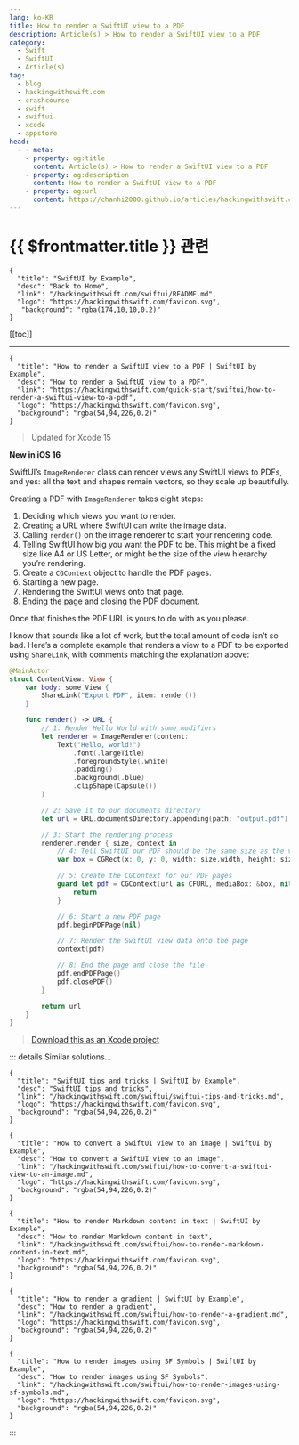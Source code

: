 ```yaml
---
lang: ko-KR
title: How to render a SwiftUI view to a PDF
description: Article(s) > How to render a SwiftUI view to a PDF
category:
  - Swift
  - SwiftUI
  - Article(s)
tag: 
  - blog
  - hackingwithswift.com
  - crashcourse
  - swift
  - swiftui
  - xcode
  - appstore
head:
  - - meta:
    - property: og:title
      content: Article(s) > How to render a SwiftUI view to a PDF
    - property: og:description
      content: How to render a SwiftUI view to a PDF
    - property: og:url
      content: https://chanhi2000.github.io/articles/hackingwithswift.com/swiftui/how-to-render-a-swiftui-view-to-a-pdf.html
---
```


# {{ $frontmatter.title }} 관련

```component VPCard
{
  "title": "SwiftUI by Example",
  "desc": "Back to Home",
  "link": "/hackingwithswift.com/swiftui/README.md",
  "logo": "https://hackingwithswift.com/favicon.svg",
   "background": "rgba(174,10,10,0.2)"
}
```

[[toc]]

---

```component VPCard
{
  "title": "How to render a SwiftUI view to a PDF | SwiftUI by Example",
  "desc": "How to render a SwiftUI view to a PDF",
  "link": "https://hackingwithswift.com/quick-start/swiftui/how-to-render-a-swiftui-view-to-a-pdf",
  "logo": "https://hackingwithswift.com/favicon.svg",
  "background": "rgba(54,94,226,0.2)"
}
```

> Updated for Xcode 15

**New in iOS 16**

SwiftUI’s `ImageRenderer` class can render views any SwiftUI views to PDFs, and yes: all the text and shapes remain vectors, so they scale up beautifully.

Creating a PDF with `ImageRenderer` takes eight steps:

1. Deciding which views you want to render.
2. Creating a URL where SwiftUI can write the image data.
3. Calling `render()` on the image renderer to start your rendering code.
4. Telling SwiftUI how big you want the PDF to be. This might be a fixed size like A4 or US Letter, or might be the size of the view hierarchy you’re rendering.
5. Create a `CGContext` object to handle the PDF pages.
6. Starting a new page.
7. Rendering the SwiftUI views onto that page.
8. Ending the page and closing the PDF document.

Once that finishes the PDF URL is yours to do with as you please.

I know that sounds like a lot of work, but the total amount of code isn’t so bad. Here’s a complete example that renders a view to a PDF to be exported using `ShareLink`, with comments matching the explanation above:

```swift
@MainActor
struct ContentView: View {
    var body: some View {
        ShareLink("Export PDF", item: render())
    }

    func render() -> URL {
        // 1: Render Hello World with some modifiers
        let renderer = ImageRenderer(content:
            Text("Hello, world!")
                .font(.largeTitle)
                .foregroundStyle(.white)
                .padding()
                .background(.blue)
                .clipShape(Capsule())
        )

        // 2: Save it to our documents directory
        let url = URL.documentsDirectory.appending(path: "output.pdf")

        // 3: Start the rendering process
        renderer.render { size, context in
            // 4: Tell SwiftUI our PDF should be the same size as the views we're rendering
            var box = CGRect(x: 0, y: 0, width: size.width, height: size.height)

            // 5: Create the CGContext for our PDF pages
            guard let pdf = CGContext(url as CFURL, mediaBox: &box, nil) else {
                return
            }

            // 6: Start a new PDF page
            pdf.beginPDFPage(nil)

            // 7: Render the SwiftUI view data onto the page
            context(pdf)

            // 8: End the page and close the file
            pdf.endPDFPage()
            pdf.closePDF()
        }

        return url
    }
}
```

> [<FontIcon icon="fas fa-file-zipper"/>Download this as an Xcode project](https://hackingwithswift.com/files/projects/swiftui/how-to-render-a-swiftui-view-to-a-pdf-1.zip)

::: details Similar solutions…

```component VPCard
{
  "title": "SwiftUI tips and tricks | SwiftUI by Example",
  "desc": "SwiftUI tips and tricks",
  "link": "/hackingwithswift.com/swiftui/swiftui-tips-and-tricks.md",
  "logo": "https://hackingwithswift.com/favicon.svg",
  "background": "rgba(54,94,226,0.2)"
}
```

```component VPCard
{
  "title": "How to convert a SwiftUI view to an image | SwiftUI by Example",
  "desc": "How to convert a SwiftUI view to an image",
  "link": "/hackingwithswift.com/swiftui/how-to-convert-a-swiftui-view-to-an-image.md",
  "logo": "https://hackingwithswift.com/favicon.svg",
  "background": "rgba(54,94,226,0.2)"
}
```

```component VPCard
{
  "title": "How to render Markdown content in text | SwiftUI by Example",
  "desc": "How to render Markdown content in text",
  "link": "/hackingwithswift.com/swiftui/how-to-render-markdown-content-in-text.md",
  "logo": "https://hackingwithswift.com/favicon.svg",
  "background": "rgba(54,94,226,0.2)"
}
```

```component VPCard
{
  "title": "How to render a gradient | SwiftUI by Example",
  "desc": "How to render a gradient",
  "link": "/hackingwithswift.com/swiftui/how-to-render-a-gradient.md",
  "logo": "https://hackingwithswift.com/favicon.svg",
  "background": "rgba(54,94,226,0.2)"
}
```

```component VPCard
{
  "title": "How to render images using SF Symbols | SwiftUI by Example",
  "desc": "How to render images using SF Symbols",
  "link": "/hackingwithswift.com/swiftui/how-to-render-images-using-sf-symbols.md",
  "logo": "https://hackingwithswift.com/favicon.svg",
  "background": "rgba(54,94,226,0.2)"
}
```

:::


